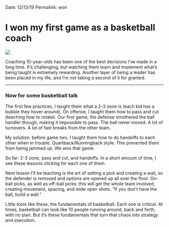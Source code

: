Date: 12/13/19
Permalink: won

# I won my first game as a basketball coach

![](https://i.imgur.com/dCihSUE.jpg)

Coaching 10-year-olds has been one of the best decisions I’ve made in a long time. It’s challenging, but watching them learn and implement what’s being taught is extremely rewarding. Another layer of being a leader has been placed in my life, and I’m not taking a second of it for granted.

---- 

### Now for some basketball talk

The first few practices, I taught them what a 2-3 zone is (each kid has a bubble they hover around). On offense, I taught them how to pass and cut (teaching how to rotate). Our first game, the defense smothered the ball handler though, making it impossible to pass. The ball never moved. A lot of turnovers. A lot of fast breaks from the other team.

My solution: before game two, I taught them how to do handoffs to each other when in trouble. Quartback/Runningback style. This prevented them from being jammed up. We won that game.  

So far: 2-3 zone, pass and cut, and handoffs. In a short amount of time, I see these lessons clicking for each one of them.

Next lesson I’ll be teaching is the art of setting a pick and creating a wall, so the defender is removed and options are opened up all over the floor. On-ball picks, as well as off-ball picks: this will get the whole team involved, creating movement, spacing, and wide open shots. “If you don’t have the ball, build a wall.”

Little tools like these, the fundamentals of basketball. Each one is critical. At times, basketball can look like 10 people running around, back and forth, with no plan. But it’s these fundamentals that turn that chaos into strategy and execution.